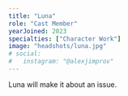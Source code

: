 ```yaml
---
title: "Luna"
role: "Cast Member"
yearJoined: 2023
specialties: ["Character Work"]
image: "headshots/luna.jpg"
# social:
#   instagram: "@alexjimprov"
---
```


Luna will make it about an issue.